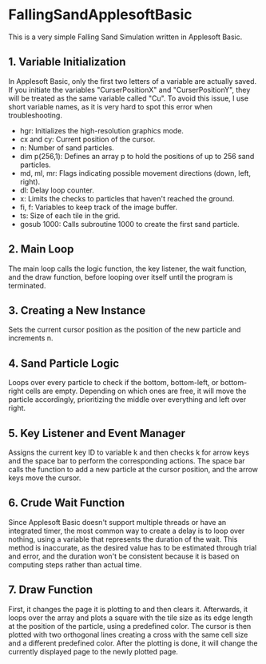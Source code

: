 # FallingSandApplesoftBasic
This is a very simple Falling Sand Simulation written in Applesoft Basic.
## 1. Variable Initialization
In Applesoft Basic, only the first two letters of a variable are actually saved. If you initiate the variables "CurserPositionX" and "CurserPositionY", they will be treated as the same variable called "Cu". To avoid this issue, I use short variable names, as it is very hard to spot this error when troubleshooting.

- hgr: Initializes the high-resolution graphics mode.
- cx and cy: Current position of the cursor.
- n: Number of sand particles.
- dim p(256,1): Defines an array p to hold the positions of up to 256 sand particles.
- md, ml, mr: Flags indicating possible movement directions (down, left, right).
- dl: Delay loop counter.
- x: Limits the checks to particles that haven't reached the ground.
- fi, f: Variables to keep track of the image buffer.
- ts: Size of each tile in the grid.
- gosub 1000: Calls subroutine 1000 to create the first sand particle.

## 2. Main Loop
The main loop calls the logic function, the key listener, the wait function, and the draw function, before looping over itself until the program is terminated.

## 3. Creating a New Instance
Sets the current cursor position as the position of the new particle and increments n.

## 4. Sand Particle Logic
Loops over every particle to check if the bottom, bottom-left, or bottom-right cells are empty. Depending on which ones are free, it will move the particle accordingly, prioritizing the middle over everything and left over right.

## 5. Key Listener and Event Manager
Assigns the current key ID to variable k and then checks k for arrow keys and the space bar to perform the corresponding actions. The space bar calls the function to add a new particle at the cursor position, and the arrow keys move the cursor.

## 6. Crude Wait Function
Since Applesoft Basic doesn't support multiple threads or have an integrated timer, the most common way to create a delay is to loop over nothing, using a variable that represents the duration of the wait. This method is inaccurate, as the desired value has to be estimated through trial and error, and the duration won't be consistent because it is based on computing steps rather than actual time.

## 7. Draw Function
First, it changes the page it is plotting to and then clears it. Afterwards, it loops over the array and plots a square with the tile size as its edge length at the position of the particle, using a predefined color. The cursor is then plotted with two orthogonal lines creating a cross with the same cell size and a different predefined color. After the plotting is done, it will change the currently displayed page to the newly plotted page.
